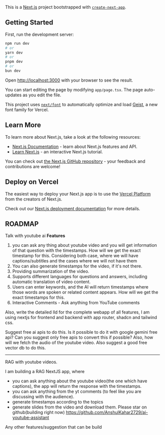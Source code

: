 This is a [Next.js](https://nextjs.org) project bootstrapped with [`create-next-app`](https://nextjs.org/docs/app/api-reference/cli/create-next-app).

## Getting Started

First, run the development server:

```bash
npm run dev
# or
yarn dev
# or
pnpm dev
# or
bun dev
```

Open [http://localhost:3000](http://localhost:3000) with your browser to see the result.

You can start editing the page by modifying `app/page.tsx`. The page auto-updates as you edit the file.

This project uses [`next/font`](https://nextjs.org/docs/app/building-your-application/optimizing/fonts) to automatically optimize and load [Geist](https://vercel.com/font), a new font family for Vercel.

## Learn More

To learn more about Next.js, take a look at the following resources:

- [Next.js Documentation](https://nextjs.org/docs) - learn about Next.js features and API.
- [Learn Next.js](https://nextjs.org/learn) - an interactive Next.js tutorial.

You can check out [the Next.js GitHub repository](https://github.com/vercel/next.js) - your feedback and contributions are welcome!

## Deploy on Vercel

The easiest way to deploy your Next.js app is to use the [Vercel Platform](https://vercel.com/new?utm_medium=default-template&filter=next.js&utm_source=create-next-app&utm_campaign=create-next-app-readme) from the creators of Next.js.

Check out our [Next.js deployment documentation](https://nextjs.org/docs/app/building-your-application/deploying) for more details.


## ROADMAP
Talk with youtube ai
**Features**

1. you can ask any thing about youtube video and you will get information of that question with the timestamps. How will we get the exact timestamp for this.
Considering both case, where we will have captions/subtitles and the cases where we will not have them
2. You can also generate timestamps for the video, if it's not there.
3. Providing summarization of the video.
4. Supports different languages for questions and answers, including automatic translation of video content.
5. Users can enter keywords, and the AI will return timestamps where those words are spoken or related content appears. How will we get the exact timestamps for this.
6. Interactive Comments - Ask anything from YouTube comments

Also, write the detailed lld for the complete webapp of all features, I am using nextjs for frontend and backend  with app router, shadcn and tailwind css.

Suggest free ai apis to do this.
Is it possible to do it with google gemini free api? Can you suggest only free apis to convert this if possible?
Also, how will we fetch the audio of the youtube video.
Also suggest a good free vector db to do this.


------
RAG with youtube videos.


I am building a RAG NextJS app, where
- you can ask anything about the youtube video(the one which have captions), the app will return the response with the timestamps.
- you can ask anything from the yt comments (to feel like you are discussing with the audience).
- generate timestamps according to the topics
- generate slides from the video and download them.
Please star on github(building right now) 
https://github.com/AnshulKahar2729/ai-youtube-assistant

Any other features/suggestion that can be build